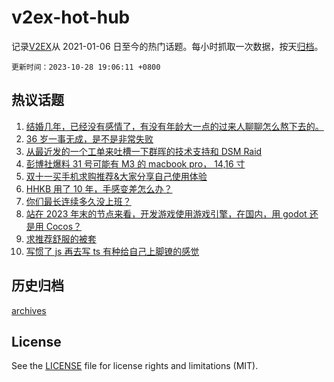 # v2ex-hot-hub

 记录[V2EX](https://www.v2ex.com/)从 2021-01-06 日至今的热门话题。每小时抓取一次数据，按天[归档](archives)。

`更新时间：2023-10-28 19:06:11 +0800`

## 热议话题

1. [结婚几年，已经没有感情了，有没有年龄大一点的过来人聊聊怎么熬下去的。](https://www.v2ex.com/t/986200)
1. [36 岁一事无成，是不是非常失败](https://www.v2ex.com/t/986206)
1. [从最近发的一个工单来吐槽一下群晖的技术支持和 DSM Raid](https://www.v2ex.com/t/986195)
1. [彭博社爆料 31 号可能有 M3 的 macbook pro， 14,16 寸](https://www.v2ex.com/t/986153)
1. [双十一买手机求购推荐&大家分享自己使用体验](https://www.v2ex.com/t/986198)
1. [HHKB 用了 10 年，手感变差怎么办？](https://www.v2ex.com/t/986182)
1. [你们最长连续多久没上班？](https://www.v2ex.com/t/986114)
1. [站在 2023 年末的节点来看，开发游戏使用游戏引擎，在国内，用 godot 还是用 Cocos？](https://www.v2ex.com/t/986188)
1. [求推荐舒服的被套](https://www.v2ex.com/t/986192)
1. [写惯了 js 再去写 ts 有种给自己上脚镣的感觉](https://www.v2ex.com/t/986132)

## 历史归档

[archives](archives)

## License

See the [LICENSE](LICENSE) file for license rights and limitations (MIT).
